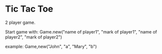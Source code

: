 # Tic Tac Toe

2 player game. 

Start game with: Game.new("name of player1", "mark of player1", "name of player2", "mark of player2")

example: Game,new("John", "a", "Mary", "b")
